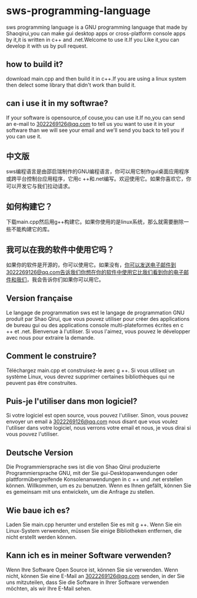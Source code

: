 # sws-programming-language
sws programming language is a GNU programming language that made by Shaoqirui,you can make gui desktop apps or cross-platform console apps by it,it is written in c++ and .net.Welcome to use it.If you Like it,you can develop it with us by pull request.
## how to build it?
download main.cpp and then build it in c++.If you are using a linux system then delect some library that didn't work than build it.
## can i use it in my softwrae?
If your software is opensource,of couse,you can use it.If no,you can send an e-mail to 3022269126@qq.com to tell us you want to use it in your software than we will see your email and we'll send you back to tell you if you can use it. 

## 中文版
sws编程语言是由邵启瑞制作的GNU编程语言，你可以用它制作gui桌面应用程序或跨平台控制台应用程序，它用c ++和.net编写。欢迎使用它。如果你喜欢它，你可以开发它与我们拉动请求。
## 如何构建它？
下载main.cpp然后用g++构建它。如果你使用的是linux系统，那么就需要删除一些不能构建它的库。
## 我可以在我的软件中使用它吗？
如果你的软件是开源的，你可以使用它。如果没有，你可以发送电子邮件到3022269126@qq.com告诉我们你想在你的软件中使用它比我们看到你的电子邮件和我们，我会告诉你们如果你可以用它。


## Version française 
Le langage de programmation sws est le langage de programmation GNU produit par Shao Qirui, que vous pouvez utiliser pour créer des applications de bureau gui ou des applications console multi-plateformes écrites en c ++ et .net. Bienvenue à l'utiliser. Si vous l'aimez, vous pouvez le développer avec nous pour extraire la demande.
## Comment le construire?
Téléchargez main.cpp et construisez-le avec g ++. Si vous utilisez un système Linux, vous devrez supprimer certaines bibliothèques qui ne peuvent pas être construites.
## Puis-je l'utiliser dans mon logiciel?
Si votre logiciel est open source, vous pouvez l'utiliser. Sinon, vous pouvez envoyer un email à 3022269126@qq.com nous disant que vous voulez l'utiliser dans votre logiciel, nous verrons votre email et nous, je vous dirai si vous pouvez l'utiliser.

## Deutsche Version
Die Programmiersprache sws ist die von Shao Qirui produzierte Programmiersprache GNU, mit der Sie gui-Desktopanwendungen oder plattformübergreifende Konsolenanwendungen in c ++ und .net erstellen können. Willkommen, um es zu benutzen. Wenn es Ihnen gefällt, können Sie es gemeinsam mit uns entwickeln, um die Anfrage zu stellen.
## Wie baue ich es?
Laden Sie main.cpp herunter und erstellen Sie es mit g ++. Wenn Sie ein Linux-System verwenden, müssen Sie einige Bibliotheken entfernen, die nicht erstellt werden können.
## Kann ich es in meiner Software verwenden?
Wenn Ihre Software Open Source ist, können Sie sie verwenden. Wenn nicht, können Sie eine E-Mail an 3022269126@qq.com senden, in der Sie uns mitzuteilen, dass Sie die Software in Ihrer Software verwenden möchten, als wir Ihre E-Mail sehen.
